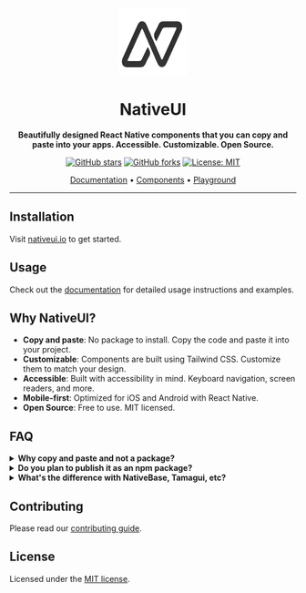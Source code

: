<div align="center">
  <img src="https://github.com/nativeui-org/ui/blob/master/public/logo-wout-bg.png?raw=true" alt="NativeUI Logo" width="120" height="120" />
  
  # NativeUI
  
  **Beautifully designed React Native components that you can copy and paste into your apps. Accessible. Customizable. Open Source.**
  
  [![GitHub stars](https://img.shields.io/github/stars/nativeui-org/ui?style=social)](https://github.com/nativeui-org/ui/stargazers)
  [![GitHub forks](https://img.shields.io/github/forks/nativeui-org/ui?style=social)](https://github.com/nativeui-org/ui/network/members)
  [![License: MIT](https://img.shields.io/badge/License-MIT-yellow.svg)](https://opensource.org/licenses/MIT)

  [Documentation](https://nativeui.io) • [Components](https://nativeui.io/components) • [Playground](https://github.com/nativeui-org/playground)
</div>

---

## Installation

Visit [nativeui.io](https://nativeui.io/docs) to get started.

## Usage

Check out the [documentation](https://nativeui.io/docs/usage) for detailed usage instructions and examples.


## Why NativeUI?

- **Copy and paste**: No package to install. Copy the code and paste it into your project.
- **Customizable**: Components are built using Tailwind CSS. Customize them to match your design.
- **Accessible**: Built with accessibility in mind. Keyboard navigation, screen readers, and more.
- **Mobile-first**: Optimized for iOS and Android with React Native.
- **Open Source**: Free to use. MIT licensed.

## FAQ

<details>
<summary><strong>Why copy and paste and not a package?</strong></summary>

The idea behind this is to give you ownership and control over the code, allowing you to decide how the components are built and styled.

Start with some sensible defaults, then customize the components to your needs.

One of the drawbacks of packaging the components in an npm package is that the style is coupled with the implementation. The design of your components should be separate from their implementation.

</details>

<details>
<summary><strong>Do you plan to publish it as an npm package?</strong></summary>

No. We have no plans to publish it as an npm package.

</details>

<details>
<summary><strong>What's the difference with NativeBase, Tamagui, etc?</strong></summary>

NativeUI is not a component library. It's a collection of re-usable components that you can copy and paste into your apps.

What do we mean by not a component library?

We mean you do not install it as a dependency. It is not available or distributed via npm.

Pick the components you need. Copy and paste the code into your project and customize to your needs. The code is yours.

_Use this as a reference to build your own component libraries._

</details>

## Contributing

Please read our [contributing guide](./registry/CONTRIBUTING.md).

## License

Licensed under the [MIT license](https://github.com/nativeui-org/ui/blob/main/LICENSE).